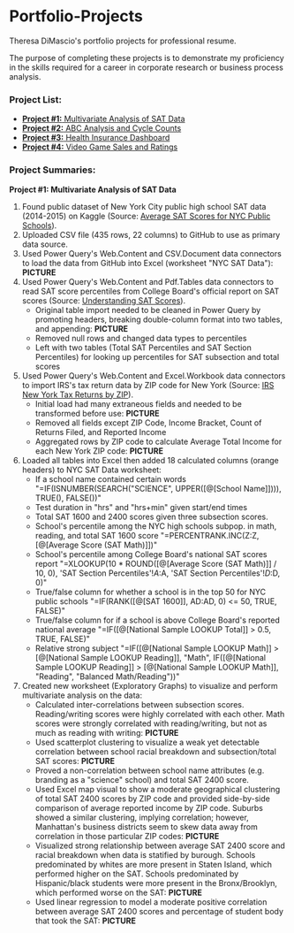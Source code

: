 # Portfolio-Projects
Theresa DiMascio's portfolio projects for professional resume.

The purpose of completing these projects is to demonstrate my proficiency in the skills required for a career in corporate research or business process analysis.

### **Project List:**

  - [**Project #1:** Multivariate Analysis of SAT Data](https://github.com/TheresaDiMascio/Portfolio-Projects/tree/main/Project%20%231:%20Multivariate%20Analysis%20of%20SAT%20Data)
  - [**Project #2:** ABC Analysis and Cycle Counts](https://github.com/TheresaDiMascio/Portfolio-Projects/tree/main/Project%20%232:%20ABC%20Analysis%20and%20Cycle%20Counts)
  - [**Project #3:** Health Insurance Dashboard](https://github.com/TheresaDiMascio/Portfolio-Projects/tree/main/Project%20%233:%20Health%20Insurance%20Dashboard)
  - [**Project #4:** Video Game Sales and Ratings](https://github.com/TheresaDiMascio/Portfolio-Projects/tree/main/Project%20%234:%20Video%20Game%20Sales%20and%20Ratings)

### **Project Summaries:**

  **Project #1: Multivariate Analysis of SAT Data**
  
  1. Found public dataset of New York City public high school SAT data (2014-2015) on Kaggle (Source: [Average SAT Scores for NYC Public Schools](https://www.kaggle.com/datasets/nycopendata/high-schools)).
  2. Uploaded CSV file (435 rows, 22 columns) to GitHub to use as primary data source.
  3. Used Power Query's Web.Content and CSV.Document data connectors to load the data from GitHub into Excel (worksheet "NYC SAT Data"): **PICTURE**
  4. Used Power Query's Web.Content and Pdf.Tables data connectors to read SAT score percentiles from College Board's official report on SAT scores (Source: [Understanding SAT Scores](https://satsuite.collegeboard.org/media/pdf/understanding-sat-scores.pdf)).
     - Original table import needed to be cleaned in Power Query by promoting headers, breaking double-column format into two tables, and appending: **PICTURE**
     - Removed null rows and changed data types to percentiles
     - Left with two tables (Total SAT Percentiles and SAT Section Percentiles) for looking up percentiles for SAT subsection and total scores
  5. Used Power Query's Web.Content and Excel.Workbook data connectors to import IRS's tax return data by ZIP code for New York (Source: [IRS New York Tax Returns by ZIP](https://www.irs.gov/pub/irs-soi/20zp33ny.xlsx)).
     - Initial load had many extraneous fields and needed to be transformed before use: **PICTURE**
     - Removed all fields except ZIP Code, Income Bracket, Count of Returns Filed, and Reported Income
     - Aggregated rows by ZIP code to calculate Average Total Income for each New York ZIP code: **PICTURE**
  6. Loaded all tables into Excel then added 18 calculated columns (orange headers) to NYC SAT Data worksheet:
     - If a school name contained certain words "=IF(ISNUMBER(SEARCH("SCIENCE", UPPER(\[@\[School Name]]))), TRUE(), FALSE())"
     - Test duration in "hrs" and "hrs+min" given start/end times
     - Total SAT 1600 and 2400 scores given three subsection scores.
     - School's percentile among the NYC high schools subpop. in math, reading, and total SAT 1600 score "=PERCENTRANK.INC(Z:Z, \[@\[Average Score (SAT Math)]])"
     - School's percentile among College Board's national SAT scores report "=XLOOKUP(10 * ROUND(\[@\[Average Score (SAT Math)]] / 10, 0), 'SAT Section Percentiles'!$A:$A, 'SAT Section Percentiles'!$D:$D, 0)"
     - True/false column for whether a school is in the top 50 for NYC public schools "=IF(RANK(\[@\[SAT 1600]], AD:AD, 0) <= 50, TRUE, FALSE)"
     - True/false column for if a school is above College Board's reported national average "=IF(\[@\[National Sample LOOKUP Total]] > 0.5, TRUE, FALSE)"
     - Relative strong subject "=IF(\[@\[National Sample LOOKUP Math]] > \[@\[National Sample LOOKUP Reading]], "Math", IF(\[@\[National Sample LOOKUP Reading]] > \[@\[National Sample LOOKUP Math]], "Reading", "Balanced Math/Reading"))"
  7. Created new worksheet (Exploratory Graphs) to visualize and perform multivariate analysis on the data:
     - Calculated inter-correlations between subsection scores. Reading/writing scores were highly correlated with each other. Math scores were strongly correlated with reading/writing, but not as much as reading with writing: **PICTURE**
     - Used scatterplot clustering to visualize a weak yet detectable correlation between school racial breakdown and subsection/total SAT scores: **PICTURE**
     - Proved a non-correlation between school name attributes (e.g. branding as a "science" school) and total SAT 2400 score.
     - Used Excel map visual to show a moderate geographical clustering of total SAT 2400 scores by ZIP code and provided side-by-side comparison of average reported income by ZIP code. Suburbs showed a similar clustering, implying correlation; however, Manhattan's business districts seem to skew data away from correlation in those particular ZIP codes: **PICTURE**
     - Visualized strong relationship between average SAT 2400 score and racial breakdown when data is statified by burough. Schools predominated by whites are more present in Staten Island, which performed higher on the SAT. Schools predominated by Hispanic/black students were more present in the Bronx/Brooklyn, which performed worse on the SAT: **PICTURE**
     - Used linear regression to model a moderate positive correlation between average SAT 2400 scores and percentage of student body that took the SAT: **PICTURE**

  
